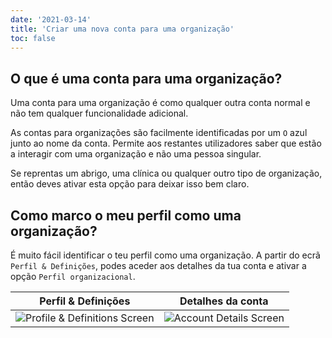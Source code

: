 ```yaml
---
date: '2021-03-14'
title: 'Criar uma nova conta para uma organização'
toc: false
---
```


## O que é uma conta para uma organização?

Uma conta para uma organização é como qualquer outra conta normal e não tem
qualquer funcionalidade adicional.

As contas para organizações são facilmente identificadas por um `O` azul junto
ao nome da conta. Permite aos restantes utilizadores saber que estão a interagir
com uma organização e não uma pessoa singular.

Se reprentas um abrigo, uma clínica ou qualquer outro tipo de organização, então
deves ativar esta opção para deixar isso bem claro.

## Como marco o meu perfil como uma organização?

É muito fácil identificar o teu perfil como uma organização. A partir do ecrã
`Perfil & Definições`, podes aceder aos detalhes da tua conta e ativar a opção
`Perfil organizacional`.

| Perfil & Definições | Detalhes da conta |
| ------------------- | ----------------- |
| ![Profile & Definitions Screen][setup-organization-account-1] | ![Account Details Screen][setup-organization-account-2] |

<!-- References -->
[setup-organization-account-1]: /img/guides/setup-organization-account-1.png
[setup-organization-account-2]: /img/guides/setup-organization-account-2.png
